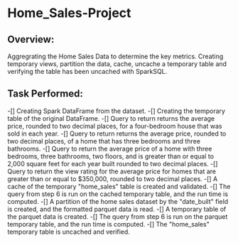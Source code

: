 # Home_Sales-Project

## Overview:
Aggregrating the Home Sales Data to determine the key metrics. Creating temporary views, partition the data, cache, uncache a temporary table and verifying the table has been uncached with SparkSQL. 

## Task Performed:
-[] Creating Spark DataFrame from the dataset.
-[] Creating the temporary table of the original DataFrame. 
-[] Query to return  returns the average price, rounded to two decimal places, for a four-bedroom house that was sold in each year. 
-[] Query to return returns the average price, rounded to two decimal places, of a home that has three bedrooms and three bathrooms. 
-[] Query to return the average price of a home with three bedrooms, three bathrooms, two floors, and is greater than or equal to 2,000 square feet for each year built rounded to two decimal places.
-[] Query to return the view rating for the average price for homes that are greater than or equal to $350,000, rounded to two decimal places. 
-[] A cache of the temporary "home_sales" table is created and validated.
-[] The query from step 6 is run on the cached temporary table, and the run time is computed.
-[] A partition of the home sales dataset by the "date_built" field is created, and the formatted parquet data is read.
-[] A temporary table of the parquet data is created.
-[] The query from step 6 is run on the parquet temporary table, and the run time is computed.
-[] The "home_sales" temporary table is uncached and verified. 
